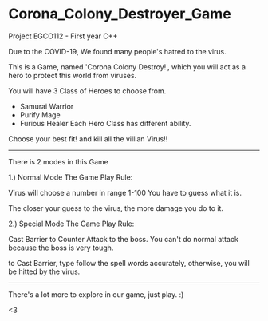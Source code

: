 # Corona_Colony_Destroyer_Game
Project EGCO112 - First year C++

Due to the COVID-19, We found many people's hatred to the virus.

This is a Game, named 'Corona Colony Destroy!', which you will act
as a hero to protect this world from viruses.

You will have 3 Class of Heroes to choose from.
- Samurai Warrior
- Purify Mage
- Furious Healer
Each Hero Class has different ability.

Choose your best fit! and kill all the villian Virus!!

--------------------
There is 2 modes in this Game

1.) Normal Mode
The Game Play Rule:

Virus will choose a number in range 1-100
You have to guess what it is.

The closer your guess to the virus, 
the more damage you do to it.

2.) Special Mode
The Game Play Rule:

Cast Barrier to Counter Attack to the boss.
You can't do normal attack because the boss is very tough.

to Cast Barrier, type follow the spell words accurately,
otherwise, you will be hitted by the virus.

---------------------
There's a lot more to explore in our game, just play. :)

<3